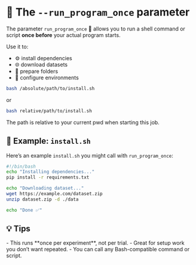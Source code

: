 # 📝 The `--run_program_once` parameter

<div id="toc"></div>

<!-- Install programs and prepare environment before you install OmniOpt2 -->
<!-- Category: Preparations, Basics and Setup -->

The parameter `run_program_once` 🐚 allows you to run a shell command or script **once before** your actual program starts.

Use it to:
- ⚙️ install dependencies  
- 🌐 download datasets  
- 🧹 prepare folders  
- 🔧 configure environments

```bash
bash /absolute/path/to/install.sh
```

or

```bash
bash relative/path/to/install.sh
```

The path is relative to your current pwd when starting this job.

## 📁 Example: `install.sh`

Here’s an example `install.sh` you might call with `run_program_once`:

```bash
#!/bin/bash
echo "Installing dependencies..."
pip install -r requirements.txt

echo "Downloading dataset..."
wget https://example.com/dataset.zip
unzip dataset.zip -d ./data

echo "Done ✅"
```

## 💡 Tips

<div class="caveat warning">
- This runs **once per experiment**, not per trial.
- Great for setup work you don’t want repeated.
- You can call any Bash-compatible command or script.
</div>
